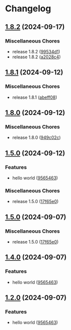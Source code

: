 # Changelog

## [1.8.2](https://github.com/opendigitalteam/aitoolkit/compare/search-v1.8.1...search-v1.8.2) (2024-09-17)


### Miscellaneous Chores

* release 1.8.2 ([99534d1](https://github.com/opendigitalteam/aitoolkit/commit/99534d10c1c38d6a8e2e032f5763b80373306fe3))
* release 1.8.2 ([a2028c4](https://github.com/opendigitalteam/aitoolkit/commit/a2028c471cd9f6ae7110a2fdd6daa166f4a48467))

## [1.8.1](https://github.com/opendigitalteam/aitoolkit/compare/search-v1.8.0...search-v1.8.1) (2024-09-12)


### Miscellaneous Chores

* release 1.8.1 ([abeff08](https://github.com/opendigitalteam/aitoolkit/commit/abeff0819a0df351b193d9b63187dcbff11d4e57))

## [1.8.0](https://github.com/opendigitalteam/aitoolkit/compare/search-v1.5.0...search-v1.8.0) (2024-09-12)


### Miscellaneous Chores

* release 1.8.0 ([949c02c](https://github.com/opendigitalteam/aitoolkit/commit/949c02c566f825f8256f709e1c486abeb356ef5c))

## [1.5.0](https://github.com/opendigitalteam/aitoolkit/compare/search-v1.7.0...search-v1.5.0) (2024-09-12)


### Features

* hello world ([9565463](https://github.com/opendigitalteam/aitoolkit/commit/9565463ceb547e9f91fa6b41b911dc7b2eb06768))


### Miscellaneous Chores

* release 1.5.0 ([17f65e0](https://github.com/opendigitalteam/aitoolkit/commit/17f65e0d557e83a628a80ec1a2ce64822d1d6d61))

## [1.5.0](https://github.com/opendigitalteam/aitoolkit/compare/search-v1.4.0...search-v1.5.0) (2024-09-07)


### Miscellaneous Chores

* release 1.5.0 ([17f65e0](https://github.com/opendigitalteam/aitoolkit/commit/17f65e0d557e83a628a80ec1a2ce64822d1d6d61))

## [1.4.0](https://github.com/opendigitalteam/aitoolkit/compare/search-v1.3.0...search-v1.4.0) (2024-09-07)


### Features

* hello world ([9565463](https://github.com/opendigitalteam/aitoolkit/commit/9565463ceb547e9f91fa6b41b911dc7b2eb06768))

## [1.2.0](https://github.com/opendigitalteam/aitoolkit/compare/search-v1.1.0...search-v1.2.0) (2024-09-07)


### Features

* hello world ([9565463](https://github.com/opendigitalteam/aitoolkit/commit/9565463ceb547e9f91fa6b41b911dc7b2eb06768))

